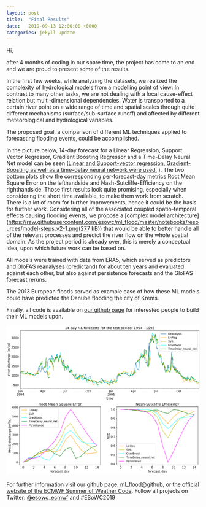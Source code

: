 ```yaml
---
layout: post
title:  "Final Results"
date:   2019-09-13 12:00:00 +0000
categories: jekyll update
---
```


Hi, 

after 4 months of coding in our spare time, the project has come to an end and we are proud to present some of the results.

In the first few weeks, while analyzing the datasets, we realized the complexity of hydrological models from a modelling point of view: In contrast to many other tasks, we are not dealing with a local cause-effect relation but multi-dimensional dependencies. Water is transported to a certain river point on a wide range of time and spatial scales through quite different mechanisms (surface/sub-surface runoff) and affected by different meteorological and hydrological variables.

The proposed goal, a comparison of different ML techniques applied to forecasting flooding events, could be accomplished. 

In the picture below, 14-day forecast for a Linear Regression, Support Vector Regressor, Gradient Boosting Regressor and a Time-Delay Neural Net model can be seen ([Linear and Support-vector regression, Gradient-Boosting as well as a time-delay neural network were used.](https://github.com/esowc/ml_flood/tree/master/notebooks/3_model_tests) ). The two bottom plots show the corresponding per-forecast-day metrics Root Mean Square Error on the lefthandside and Nash-Sutcliffe-Efficiency on the righthandside.
Those first results look quite promising, especially when considering the short time available, to make them work from scratch. There is a lot of room for further improvements, hence it could be the basis for further work.
Considering all of the associated coupled spatio-temporal effects causing flooding events, we propose a
[complex model architecture](https://raw.githubusercontent.com/esowc/ml_flood/master/notebooks/resources/model-steps_v2-1.png(277 kB))
that would be able to better handle all of the relevant processes and predict the river flow on the whole spatial domain.
As the project period is already over, this is merely a conceptual idea, upon which future work can be based on.

All models were trained with data from ERA5, which served as predictors and GloFAS reanalyses (predictand) for about ten years and evaluated against each other, but also against persistence forecasts and the GloFAS forecast reruns.

The 2013 European floods served as example case of how these ML models could have predicted the Danube flooding 
the city of Krems. 

Finally, all code is available on [our github page](https://github.com/esowc/ml_flood) for interested people to build their ML models upon.

![evaluation graph comparing the ML models](/assets/ml_flood_test_period_timeseries_metrics_14day.png)


For further information visit our github page, [ml_flood@github](https://github.com/esowc/ml_flood), or
[the official website of the ECMWF Summer of Weather Code](https://www.ecmwf.int/en/learning/workshops/ecmwf-summer-weather-code-2019).
Follow all projects on Twitter:  [@esowc_ecmwf](https://twitter.com/esowc_ecmwf) and #ESoWC2019
